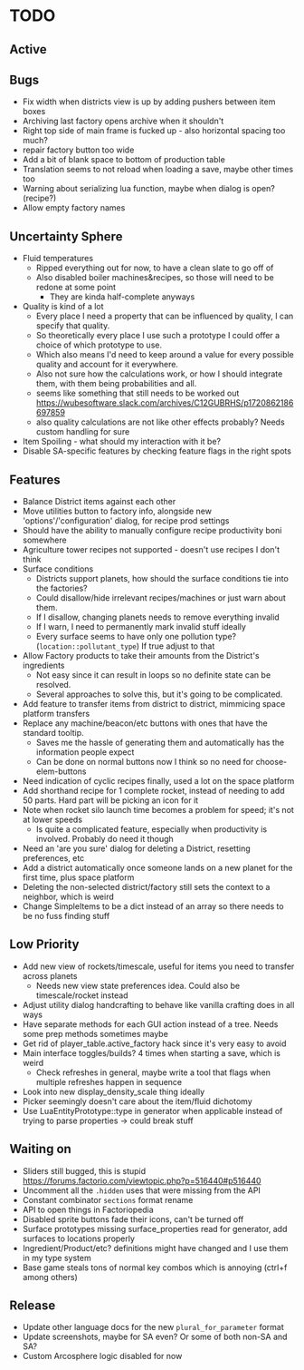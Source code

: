 # TODO

## Active


## Bugs

- Fix width when districts view is up by adding pushers between item boxes
- Archiving last factory opens archive when it shouldn't
- Right top side of main frame is fucked up - also horizontal spacing too much?
- repair factory button too wide
- Add a bit of blank space to bottom of production table
- Translation seems to not reload when loading a save, maybe other times too
- Warning about serializing lua function, maybe when dialog is open? (recipe?)
- Allow empty factory names

## Uncertainty Sphere

- Fluid temperatures
  - Ripped everything out for now, to have a clean slate to go off of
  - Also disabled boiler machines&recipes, so those will need to be redone at some point
    - They are kinda half-complete anyways
- Quality is kind of a lot
  - Every place I need a property that can be influenced by quality, I can specify that quality.
  - So theoretically every place I use such a prototype I could offer a choice of which prototype to use.
  - Which also means I'd need to keep around a value for every possible quality and account for it everywhere.
  - Also not sure how the calculations work, or how I should integrate them, with them being probabilities and all.
  - seems like something that still needs to be worked out https://wubesoftware.slack.com/archives/C12GUBRHS/p1720862186697859
  - also quality calculations are not like other effects probably? Needs custom handling for sure
- Item Spoiling - what should my interaction with it be?
- Disable SA-specific features by checking feature flags in the right spots

## Features

- Balance District items against each other
- Move utilities button to factory info, alongside new 'options'/'configuration' dialog, for recipe prod settings
-   Should have the ability to manually configure recipe productivity boni somewhere
- Agriculture tower recipes not supported - doesn't use recipes I don't think
- Surface conditions
  - Districts support planets, how should the surface conditions tie into the factories?
  - Could disallow/hide irrelevant recipes/machines or just warn about them.
  - If I disallow, changing planets needs to remove everything invalid
  - If I warn, I need to permanently mark invalid stuff ideally
  - Every surface seems to have only one pollution type? (`location::pollutant_type`) If true adjust to that
- Allow Factory products to take their amounts from the District's ingredients
  - Not easy since it can result in loops so no definite state can be resolved.
  - Several approaches to solve this, but it's going to be complicated.
- Add feature to transfer items from district to district, mimmicing space platform transfers
- Replace any machine/beacon/etc buttons with ones that have the standard tooltip.
  - Saves me the hassle of generating them and automatically has the information people expect
  - Can be done on normal buttons now I think so no need for choose-elem-buttons
- Need indication of cyclic recipes finally, used a lot on the space platform
- Add shorthand recipe for 1 complete rocket, instead of needing to add 50 parts. Hard part will be picking an icon for it
- Note when rocket silo launch time becomes a problem for speed; it's not at lower speeds
  - Is quite a complicated feature, especially when productivity is involved. Probably do need it though
- Need an 'are you sure' dialog for deleting a District, resetting preferences, etc
- Add a district automatically once someone lands on a new planet for the first time, plus space platform
- Deleting the non-selected district/factory still sets the context to a neighbor, which is weird
- Change SimpleItems to be a dict instead of an array so there needs to be no fuss finding stuff

## Low Priority

- Add new view of rockets/timescale, useful for items you need to transfer across planets
  - Needs new view state preferences idea. Could also be timescale/rocket instead
- Adjust utility dialog handcrafting to behave like vanilla crafting does in all ways
- Have separate methods for each GUI action instead of a tree. Needs some prep methods sometimes maybe
- Get rid of player_table.active_factory hack since it's very easy to avoid
- Main interface toggles/builds? 4 times when starting a save, which is weird
  - Check refreshes in general, maybe write a tool that flags when multiple refreshes happen in sequence
- Look into new display_density_scale thing ideally
- Picker seemingly doesn't care about the item/fluid dichotomy
- Use LuaEntityPrototype::type in generator when applicable instead of trying to parse properties -> could break stuff

## Waiting on

- Sliders still bugged, this is stupid https://forums.factorio.com/viewtopic.php?p=516440#p516440
- Uncomment all the `.hidden` uses that were missing from the API
- Constant combinator `sections` format rename
- API to open things in Factoriopedia
- Disabled sprite buttons fade their icons, can't be turned off
- Surface prototypes missing surface_properties read for generator, add surfaces to locations properly
- Ingredient/Product/etc? definitions might have changed and I use them in my type system
- Base game steals tons of normal key combos which is annoying (ctrl+f among others)

## Release

- Update other language docs for the new `plural_for_parameter` format
- Update screenshots, maybe for SA even? Or some of both non-SA and SA?
- Custom Arcosphere logic disabled for now

